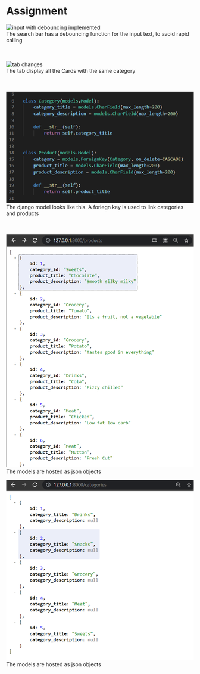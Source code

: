 # Assignment

![input with debouncing implemented](images/input_debouncing.gif)<br/>
The search bar has a debouncing function for the input text, to avoid rapid calling<br/><br/><br/>

![tab changes](images/tabs.gif)<br/>
The tab display all the Cards with the same category<br/><br/><br/>

![models schema](images/models.png)<br />
The django model looks like this. A foriegn key is used to link categories and products<br/><br/><br/>

![products json](images/products.png)<br />
The models are hosted as json objects

![categories json](images/categories.png)<br />
The models are hosted as json objects
